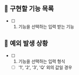 ## 📌 구현할 기능 목록

- [ ] 1. 기능을 선택하는 입력 받는 기능

## 🎯 예외 발생 상황

- [ ] 1. 기능을 선택하는 입력 형식
  - [ ] '1', '2', '3', 'Q' 외의 값일 경우
